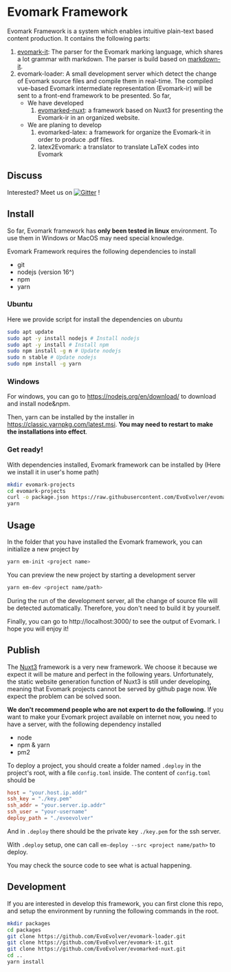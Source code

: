 # Evomark Framework

Evomark Framework is a system which enables intuitive plain-text based content production. It contains the following parts:

1. [evomark-it](https://github.com/EvoEvolver/Evomark-it): The parser for the Evomark marking language, which shares a lot grammar with markdown. The parser is build based on [markdown-it](https://github.com/markdown-it/markdown-it). 
1. evomark-loader: A small development server which detect the change of Evomark source files and compile them in real-time. The compiled vue-based Evomark intermediate representation (Evomark-ir) will be sent to a front-end framework to be presented. So far, 
    - We have developed
        1. [evomarked-nuxt](https://github.com/EvoEvolver/Evomarked-nuxt): a framework based on Nuxt3 for presenting the Evomark-ir in an organized website.
    - We are planing to develop
        1. evomarked-latex: a framework for organize the Evomark-it in order to produce .pdf files.
        2. latex2Evomark: a translator to translate LaTeX codes into Evomark

## Discuss

Interested? Meet us on
[![Gitter](https://badges.gitter.im/EvoEvolver/community.svg)](https://gitter.im/EvoEvolver/community?utm_source=badge&utm_medium=badge&utm_campaign=pr-badge) !

## Install

So far, Evomark framework has **only been tested in linux** environment. To use them in Windows or MacOS may need special knowledge. 

Evomark Framework requires the following dependencies to install
- git
- nodejs (version 16^)
- npm
- yarn

### Ubuntu
Here we provide script for install the dependencies on ubuntu
```bash
sudo apt update
sudo apt -y install nodejs # Install nodejs
sudo apt -y install # Install npm
sudo npm install -g n # Update nodejs
sudo n stable # Update nodejs
sudo npm install -g yarn
```
### Windows
For windows, you can go to https://nodejs.org/en/download/ to download and install node&npm.

Then, yarn can be installed by the installer in https://classic.yarnpkg.com/latest.msi. **You may need to restart to make the installations into effect**.

### Get ready!

With dependencies installed, Evomark framework can be installed by (Here we install it in user's home path)
```bash
mkdir evomark-projects
cd evomark-projects
curl -o package.json https://raw.githubusercontent.com/EvoEvolver/evomark-starter/main/package.json
yarn
```

## Usage
In the folder that you have installed the Evomark framework, you can initialize a new project by
```bash
yarn em-init <project name>
```
You can preview the new project by starting a development server

```bash
yarn em-dev <project name/path>
```
During the run of the development server, all the change of source file will be detected automatically. Therefore, you don't need to build it by yourself.

Finally, you can go to http://localhost:3000/ to see the output of Evomark. I hope you will enjoy it!

## Publish 

The [Nuxt3](https://v3.nuxtjs.org/) framework is a very new framework. We choose it because we expect it will be mature and perfect in the following years. Unfortunately, the static website generation function of Nuxt3 is still under developing, meaning that Evomark projects cannot be served by github page now. We expect the problem can be solved soon.

**We don't recommend people who are not expert to do the following.** If you want to make your Evomark project available on internet now, you need to have a server, with the following dependency installed
- node
- npm & yarn
- pm2

To deploy a project, you should create a folder named `.deploy` in the project's root, with a file `config.toml` inside.
The content of `config.toml` should be
```toml
host = "your.host.ip.addr"
ssh_key = "./key.pem"
ssh_addr = "your.server.ip.addr"
ssh_user = "your-username"
deploy_path = "./evoevolver"
```
And in `.deploy` there should be the private key `./key.pem` for the ssh server.

With `.deploy` setup, one can call `em-deploy --src <project name/path>`  to deploy.

You may check the source code to see what is actual happening.

## Development

If you are interested in develop this framework, you can first clone this repo, and setup the environment by running the following commands in the root.

```bash
mkdir packages
cd packages
git clone https://github.com/EvoEvolver/evomark-loader.git
git clone https://github.com/EvoEvolver/evomark-it.git
git clone https://github.com/EvoEvolver/evomarked-nuxt.git
cd ..
yarn install
```